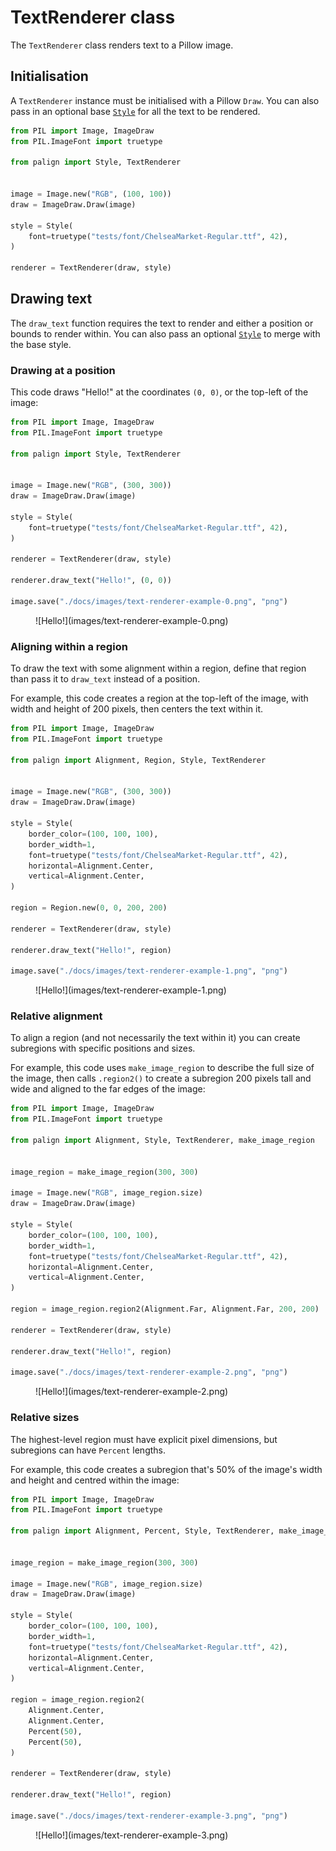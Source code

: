 # TextRenderer class

The `TextRenderer` class renders text to a Pillow image.

## Initialisation

A `TextRenderer` instance must be initialised with a Pillow `Draw`. You can also pass in an optional base [`Style`](./style.md) for all the text to be rendered.

```python
from PIL import Image, ImageDraw
from PIL.ImageFont import truetype

from palign import Style, TextRenderer


image = Image.new("RGB", (100, 100))
draw = ImageDraw.Draw(image)

style = Style(
    font=truetype("tests/font/ChelseaMarket-Regular.ttf", 42),
)

renderer = TextRenderer(draw, style)
```

## Drawing text

The `draw_text` function requires the text to render and either a position or bounds to render within. You can also pass an optional [`Style`](./style.md) to merge with the base style.

### Drawing at a position

This code draws "Hello!" at the coordinates `(0, 0)`, or the top-left of the image:

```python
from PIL import Image, ImageDraw
from PIL.ImageFont import truetype

from palign import Style, TextRenderer


image = Image.new("RGB", (300, 300))
draw = ImageDraw.Draw(image)

style = Style(
    font=truetype("tests/font/ChelseaMarket-Regular.ttf", 42),
)

renderer = TextRenderer(draw, style)

renderer.draw_text("Hello!", (0, 0))

image.save("./docs/images/text-renderer-example-0.png", "png")
```

<figure markdown>
  ![Hello!](images/text-renderer-example-0.png)
</figure>

### Aligning within a region

To draw the text with some alignment within a region, define that region than pass it to `draw_text` instead of a position.

For example, this code creates a region at the top-left of the image, with width and height of 200 pixels, then centers the text within it.

```python
from PIL import Image, ImageDraw
from PIL.ImageFont import truetype

from palign import Alignment, Region, Style, TextRenderer


image = Image.new("RGB", (300, 300))
draw = ImageDraw.Draw(image)

style = Style(
    border_color=(100, 100, 100),
    border_width=1,
    font=truetype("tests/font/ChelseaMarket-Regular.ttf", 42),
    horizontal=Alignment.Center,
    vertical=Alignment.Center,
)

region = Region.new(0, 0, 200, 200)

renderer = TextRenderer(draw, style)

renderer.draw_text("Hello!", region)

image.save("./docs/images/text-renderer-example-1.png", "png")
```

<figure markdown>
  ![Hello!](images/text-renderer-example-1.png)
</figure>

### Relative alignment

To align a region (and not necessarily the text within it) you can create subregions with specific positions and sizes.

For example, this code uses `make_image_region` to describe the full size of the image, then calls `.region2()` to create a subregion 200 pixels tall and wide and aligned to the far edges of the image:

```python
from PIL import Image, ImageDraw
from PIL.ImageFont import truetype

from palign import Alignment, Style, TextRenderer, make_image_region


image_region = make_image_region(300, 300)

image = Image.new("RGB", image_region.size)
draw = ImageDraw.Draw(image)

style = Style(
    border_color=(100, 100, 100),
    border_width=1,
    font=truetype("tests/font/ChelseaMarket-Regular.ttf", 42),
    horizontal=Alignment.Center,
    vertical=Alignment.Center,
)

region = image_region.region2(Alignment.Far, Alignment.Far, 200, 200)

renderer = TextRenderer(draw, style)

renderer.draw_text("Hello!", region)

image.save("./docs/images/text-renderer-example-2.png", "png")
```

<figure markdown>
  ![Hello!](images/text-renderer-example-2.png)
</figure>

### Relative sizes

The highest-level region must have explicit pixel dimensions, but subregions can have `Percent` lengths.

For example, this code creates a subregion that's 50% of the image's width and height and centred within the image:

```python
from PIL import Image, ImageDraw
from PIL.ImageFont import truetype

from palign import Alignment, Percent, Style, TextRenderer, make_image_region


image_region = make_image_region(300, 300)

image = Image.new("RGB", image_region.size)
draw = ImageDraw.Draw(image)

style = Style(
    border_color=(100, 100, 100),
    border_width=1,
    font=truetype("tests/font/ChelseaMarket-Regular.ttf", 42),
    horizontal=Alignment.Center,
    vertical=Alignment.Center,
)

region = image_region.region2(
    Alignment.Center,
    Alignment.Center,
    Percent(50),
    Percent(50),
)

renderer = TextRenderer(draw, style)

renderer.draw_text("Hello!", region)

image.save("./docs/images/text-renderer-example-3.png", "png")
```

<figure markdown>
  ![Hello!](images/text-renderer-example-3.png)
</figure>
